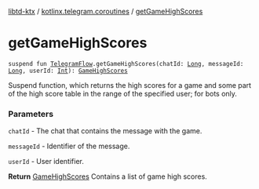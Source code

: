 [libtd-ktx](../index.md) / [kotlinx.telegram.coroutines](index.md) / [getGameHighScores](./get-game-high-scores.md)

# getGameHighScores

`suspend fun `[`TelegramFlow`](../kotlinx.telegram.core/-telegram-flow/index.md)`.getGameHighScores(chatId: `[`Long`](https://kotlinlang.org/api/latest/jvm/stdlib/kotlin/-long/index.html)`, messageId: `[`Long`](https://kotlinlang.org/api/latest/jvm/stdlib/kotlin/-long/index.html)`, userId: `[`Int`](https://kotlinlang.org/api/latest/jvm/stdlib/kotlin/-int/index.html)`): `[`GameHighScores`](https://tdlibx.github.io/td/docs/org/drinkless/td/libcore/telegram/TdApi.GameHighScores.html)

Suspend function, which returns the high scores for a game and some part of the high score table
in the range of the specified user; for bots only.

### Parameters

`chatId` - The chat that contains the message with the game.

`messageId` - Identifier of the message.

`userId` - User identifier.

**Return**
[GameHighScores](https://tdlibx.github.io/td/docs/org/drinkless/td/libcore/telegram/TdApi.GameHighScores.html) Contains a list of game high scores.

